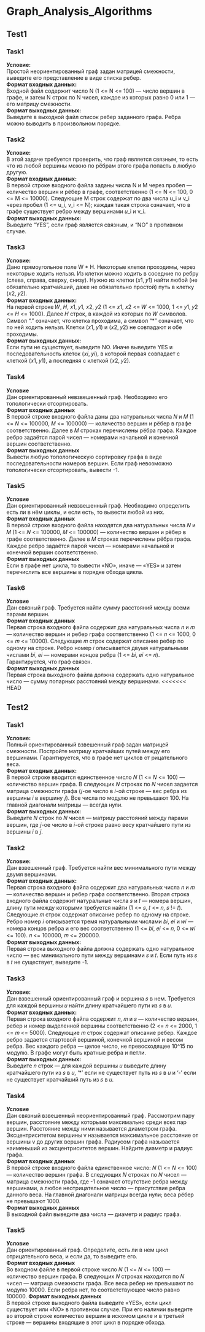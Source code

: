 # Graph_Analysis_Algorithms

## Test1

### Task1

**Условие:** </br>
Простой неориентированный граф задан матрицей смежности, выведите его представление в виде списка ребер. </br>
**Формат входных данных:** </br>
Входной файл содержит число N (1 <= N <= 100) — число вершин в графе, и затем N строк по N чисел,
каждое из которых равно 0 или 1 — его матрицу смежности. </br>
**Формат выходных данных:** </br>
Выведите в выходной файл список ребер заданного графа. Ребра можно выводить в произвольном порядке.

### Task2

**Условие:** </br>
В этой задаче требуется проверить, что граф является связным, то есть что из любой
вершины можно по рёбрам этого графа попасть в любую другую. </br>
**Формат входных данных:** </br>
В первой строке входного файла заданы числа N и M через пробел — количество вершин
и рёбер в графе, соответственно (1 <= N <= 100, 0 <= M <= 10000).
Следующие M строк содержат по два числа u_i и v_i через пробел (1 <= u_i, v_i <= N);
каждая такая строка означает, что в графе существует ребро между вершинами 𝑢_i и v_i. </br>
**Формат выходных данных:** </br>
Выведите “YES”, если граф является связным, и “NO” в противном случае.

### Task3

**Условие:** </br>
Дано прямоугольное поле W * H. Некоторые клетки проходимы, через некоторые ходить
нельзя. Из клетки можно ходить в соседние по ребру (слева, справа, сверху, снизу).
Нужно из клетки (𝑥1, 𝑦1) найти любой (не обязательно кратчайший, даже не обязательно
простой) путь в клетку (𝑥2, 𝑦2). </br>
**Формат входных данных:** </br>
На первой строке 𝑊, 𝐻, 𝑥1, 𝑦1, 𝑥2, 𝑦2 (1 <= 𝑥1, 𝑥2 <= 𝑊 <= 1000, 1 <= 𝑦1, 𝑦2 <= 𝐻 <= 1000).
Далее 𝐻 строк, в каждой из которых по 𝑊 символов. Символ “.” означает, что клетка проходима,
а символ “*” означает, что по ней ходить нельзя.
Клетки (𝑥1, 𝑦1) и (𝑥2, 𝑦2) не совпадают и обе проходимы. </br>
**Формат выходных данных:** </br>
Если пути не существует, выведите NO.
Иначе выведите YES и последовательность клеток (𝑥𝑖, 𝑦𝑖), в которой первая совпадает с
клеткой (𝑥1, 𝑦1), а последняя с клеткой (𝑥2, 𝑦2).

### Task4

**Условие** </br>
Дан ориентированный невзвешенный граф. Необходимо его топологически отсортировать. </br>
**Формат входных данных** </br>
В первой строке входного файла даны два натуральных числа 𝑁 и 𝑀
(1 <= 𝑁 <= 100000, 𝑀 <= 100000) — количество вершин и рёбер в графе соответственно. Далее в 𝑀 строках перечислены рёбра графа. Каждое ребро задаётся парой чисел —
номерами начальной и конечной вершин соответственно. </br>
**Формат выходных данных** </br>
Вывести любую топологическую сортировку графа в виде последовательности номеров
вершин. Если граф невозможно топологически отсортировать, вывести -1.

### Task5

**Условие** </br>
Дан ориентированный невзвешенный граф. Необходимо определить есть ли в нём циклы,
и если есть, то вывести любой из них.  </br>
**Формат входных данных** </br>
В первой строке входного файла находятся два натуральных числа 𝑁 и 𝑀
(1 <= 𝑁 <= 100000, 𝑀 <= 100000) — количество вершин и рёбер в графе соответственно. Далее
в 𝑀 строках перечислены рёбра графа. Каждое ребро задаётся парой чисел — номерами
начальной и конечной вершин соответственно. </br>
**Формат выходных данных** </br>
Если в графе нет цикла, то вывести «NO», иначе — «YES» и затем перечислить все вершины в порядке обхода цикла.

### Task6

**Условие** </br>
Дан связный граф. Требуется найти сумму расстояний между всеми парами вершин. </br>
**Формат входных данных** </br>
Первая строка входного файла содержит два натуральных числа 𝑛 и 𝑚 — количество
вершин и ребер графа соответственно (1 <= 𝑛 <= 1000, 0 <= 𝑚 <= 10000).
Следующие 𝑚 строк содержат описание ребер по одному на строке. Ребро номер 𝑖 описывается двумя натуральными числами 𝑏𝑖, 𝑒𝑖 — номерами концов ребра (1 <= 𝑏𝑖, 𝑒𝑖 <= 𝑛).
Гарантируется, что граф связен. </br>
**Формат выходных данных** </br>
Первая строка выходного файла должна содержать одно натуральное число — сумму попарных расстояний между вершинами.
<<<<<<< HEAD

## Test2

### Task1

**Условие:** </br>
Полный ориентированный взвешенный граф задан матрицей смежности. Постройте матрицу кратчайших путей между его вершинами.
Гарантируется, что в графе нет циклов от рицательного веса. </br>
**Формат входных данных:** </br>
В первой строке вводится единственное число 𝑁 (1 <= 𝑁 <= 100) — количество вершин
графа. В следующих 𝑁 строках по 𝑁 чисел задается матрица смежности графа (𝑗-ое число
в 𝑖-ой строке — вес ребра из вершины 𝑖 в вершину 𝑗). Все числа по модулю не превышают 100.
На главной диагонали матрицы — всегда нули. </br>
**Формат выходных данных:** </br>
Выведите 𝑁 строк по 𝑁 чисел — матрицу расстояний между парами вершин,
где 𝑗-ое число в 𝑖-ой строке равно весу кратчайшего пути из вершины 𝑖 в 𝑗.

### Task2

**Условие:** </br>
Дан взвешенный граф. Требуется найти вес минимального пути между двумя вершинами. </br>
**Формат входных данных:** </br>
Первая строка входного файла содержит два натуральных числа 𝑛 и 𝑚 — количество
вершин и ребер графа соответственно. Вторая строка входного файла содержит натуральные
числа 𝑠 и 𝑡 — номера вершин, длину пути между которыми требуется найти (1 <= 𝑠, 𝑡 <= 𝑛, 𝑠 != 𝑡).
Следующие 𝑚 строк содержат описание ребер по одному на строке.
Ребро номер 𝑖 описывается тремя натуральными числами 𝑏𝑖, 𝑒𝑖 и 𝑤𝑖 — номера концов ребра и его вес соответственно
(1 <= 𝑏𝑖, 𝑒𝑖 <= 𝑛, 0 <= 𝑤𝑖 <= 100). 𝑛 <= 100000, 𝑚 <= 200000. </br>
**Формат выходных данных:** </br>
Первая строка выходного файла должна содержать одно натуральное число — вес минимального пути между вершинами 𝑠 и 𝑡.
Если путь из 𝑠 в 𝑡 не существует, выведите -1.

### Task3

**Условие:** </br>
Дан взвешенный ориентированный граф и вершина 𝑠 в нем.
Требуется для каждой вершины 𝑢 найти длину кратчайшего пути из 𝑠 в 𝑢. </br>
**Формат входных данных:** </br>
Первая строка входного файла содержит 𝑛, 𝑚 и 𝑠 — количество вершин, ребер и номер
выделенной вершины соответственно (2 <= 𝑛 <= 2000, 1 <= 𝑚 <= 5000).
Следующие 𝑚 строк содержат описание ребер. Каждое ребро задается стартовой вершиной, конечной вершиной и весом ребра.
Вес каждого ребра — целое число, не превосходящее 10^15 по модулю. В графе могут быть кратные ребра и петли. </br>
**Формат выходных данных:** </br>
Выведите 𝑛 строк — для каждой вершины 𝑢 выведите длину кратчайшего пути из 𝑠 в 𝑢,
‘*’ если не существует путь из 𝑠 в 𝑢 и ‘-’ если не существует кратчайший путь из 𝑠 в 𝑢.

### Task4

**Условие** </br>
Дан связный взвешенный неориентированный граф.
Рассмотрим пару вершин, расстояние между которыми максимально среди всех пар вершин. 
Расстояние между ними называется диаметром графа. Эксцентриситетом вершины v
называется максимальное расстояние от вершины v до других вершин графа. Радиусом графа
называется наименьший из эксцентриситетов вершин. Найдите диаметр и радиус графа. </br>
**Формат входных данных** </br>
В первой строке входного файла единственное число: 𝑁 (1 <= 𝑁 <= 100) — количество
вершин графа. В следующих 𝑁 строках по 𝑁 чисел — матрица смежности графа, где -1
означает отсутствие ребра между вершинами, а любое неотрицательное число — присутствие
ребра данного веса. На главной диагонали матрицы всегда нули; веса рёбер не превышают 1000. </br>
**Формат выходных данных** </br>
В выходной файл выведите два числа — диаметр и радиус графа.

### Task5

**Условие** </br>
Дан ориентированный граф. Определите, есть ли в нем цикл отрицательного веса, и если да, то выведите его.  </br>
**Формат входных данных** </br>
Во входном файле в первой строке число 𝑁 (1 <= 𝑁 <= 100) — количество вершин графа.
В следующих 𝑁 строках находится по 𝑁 чисел — матрица смежности графа. Все веса ребер
не превышают по модулю 10000. Если ребра нет, то соответствующее число равно 100000.
**Формат выходных данных** </br>
В первой строке выходного файла выведите «YES», если цикл существует или «NO» в
противном случае. При его наличии выведите во второй строке количество вершин в искомом
цикле и в третьей строке — вершины входящие в этот цикл в порядке обхода.